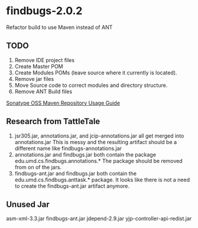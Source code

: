 findbugs-2.0.2
==============

Refactor build to use Maven instead of ANT


TODO
----

1. Remove IDE project files
2. Create Master POM
3. Create Modules POMs (leave source where it currently is located).
4. Remove jar files
5. Move Source code to correct modules and directory structure.
6. Remove ANT Build files


[Sonatype OSS Maven Repository Usage Guide](https://docs.sonatype.org/display/Repository/Sonatype+OSS+Maven+Repository+Usage+Guide)

Research from TattleTale
------------------------

1. jsr305.jar, annotations.jar, and jcip-annotations.jar all get merged into annotations.jar
This is messy and the resulting artifact should be a different name like findbugs-annotations.jar
1. annotations.jar and findbugs.jar both contain the package  edu.umd.cs.findbugs.annotations.*  The package should be removed from on of the jars.
1. findbugs-ant.jar and findbugs.jar both contain the edu.umd.cs.findbugs.anttask.* package. It looks like there is not a need to create the findbugs-ant.jar artifact anymore.


Unused Jar
-----------
asm-xml-3.3.jar
findbugs-ant.jar
jdepend-2.9.jar
yjp-controller-api-redist.jar



